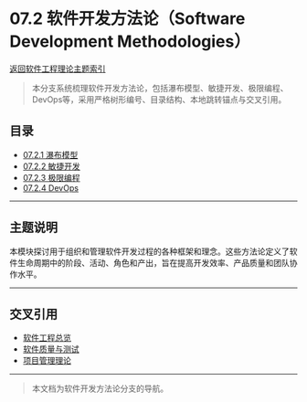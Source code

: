 # 07.2 软件开发方法论（Software Development Methodologies）

[返回软件工程理论主题索引](../README.md)

> 本分支系统梳理软件开发方法论，包括瀑布模型、敏捷开发、极限编程、DevOps等，采用严格树形编号、目录结构、本地跳转锚点与交叉引用。

## 目录

- [07.2.1 瀑布模型](./07.2.1_Waterfall_Model.md)
- [07.2.2 敏捷开发](./07.2.2_Agile_Development.md)
- [07.2.3 极限编程](./07.2.3_Extreme_Programming.md)
- [07.2.4 DevOps](./07.2.4_DevOps.md)

---

## 主题说明

本模块探讨用于组织和管理软件开发过程的各种框架和理念。这些方法论定义了软件生命周期中的阶段、活动、角色和产出，旨在提高开发效率、产品质量和团队协作水平。

---

## 交叉引用

- [软件工程总览](../README.md)
- [软件质量与测试](../07.5_Software_Quality_and_Testing/README.md)
- [项目管理理论](./TODO.md)

---

> 本文档为软件开发方法论分支的导航。

